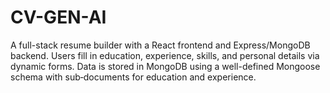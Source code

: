 # CV-GEN-AI
A full-stack resume builder with a React frontend and Express/MongoDB backend. Users fill in education, experience, skills, and personal details via dynamic forms. Data is stored in MongoDB using a well-defined Mongoose schema with sub‑documents for education and experience. 
